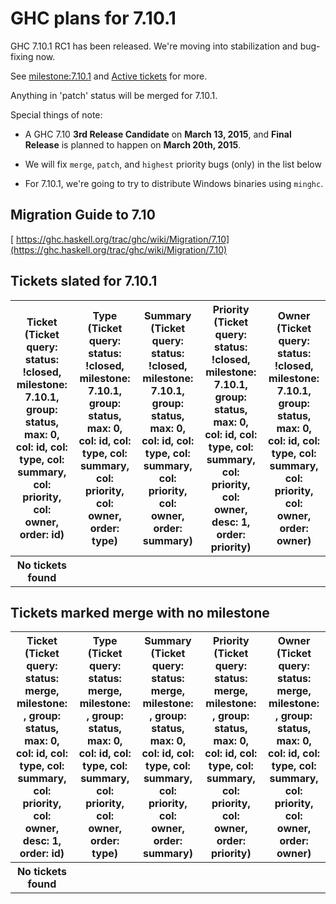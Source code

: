 # GHC plans for 7.10.1


GHC 7.10.1 RC1 has been released. We're moving into stabilization and bug-fixing now.


See [milestone:7.10.1](/trac/ghc/milestone/7.10.1) and [ Active tickets](https://ghc.haskell.org/trac/ghc/query?status=infoneeded&status=merge&status=new&status=patch&group=status&milestone=7.10.1) for more.


Anything in 'patch' status will be merged for 7.10.1.


Special things of note:

- A GHC 7.10 **3rd Release Candidate** on **March 13, 2015**, and **Final Release** is planned to happen on **March 20th, 2015**.

- We will fix `merge`, `patch`, and `highest` priority bugs (only) in the list below

- For 7.10.1, we're going to try to distribute Windows binaries using `minghc`.

## Migration Guide to 7.10

[ https://ghc.haskell.org/trac/ghc/wiki/Migration/7.10](https://ghc.haskell.org/trac/ghc/wiki/Migration/7.10)

## Tickets slated for 7.10.1

<table><tr><th>Ticket (Ticket query: status: !closed, milestone: 7.10.1, group: status, max: 0, col: id, col: type, col: summary, col: priority, col: owner, order: id)</th>
<th>Type (Ticket query: status: !closed, milestone: 7.10.1, group: status, max: 0, col: id, col: type, col: summary, col: priority, col: owner, order: type)</th>
<th>Summary (Ticket query: status: !closed, milestone: 7.10.1, group: status, max: 0, col: id, col: type, col: summary, col: priority, col: owner, order: summary)</th>
<th>Priority (Ticket query: status: !closed, milestone: 7.10.1, group: status, max: 0, col: id, col: type, col: summary, col: priority, col: owner, desc: 1, order: priority)</th>
<th>Owner (Ticket query: status: !closed, milestone: 7.10.1, group: status, max: 0, col: id, col: type, col: summary, col: priority, col: owner, order: owner)</th></tr>
<tr><th>
            No tickets found
          </th>
<th></th>
<th></th>
<th></th>
<th></th></tr></table>

## Tickets marked merge with no milestone

<table><tr><th>Ticket (Ticket query: status: merge, milestone: , group: status, max: 0, col: id, col: type, col: summary, col: priority, col: owner, desc: 1, order: id)</th>
<th>Type (Ticket query: status: merge, milestone: , group: status, max: 0, col: id, col: type, col: summary, col: priority, col: owner, order: type)</th>
<th>Summary (Ticket query: status: merge, milestone: , group: status, max: 0, col: id, col: type, col: summary, col: priority, col: owner, order: summary)</th>
<th>Priority (Ticket query: status: merge, milestone: , group: status, max: 0, col: id, col: type, col: summary, col: priority, col: owner, order: priority)</th>
<th>Owner (Ticket query: status: merge, milestone: , group: status, max: 0, col: id, col: type, col: summary, col: priority, col: owner, order: owner)</th></tr>
<tr><th>
            No tickets found
          </th>
<th></th>
<th></th>
<th></th>
<th></th></tr></table>